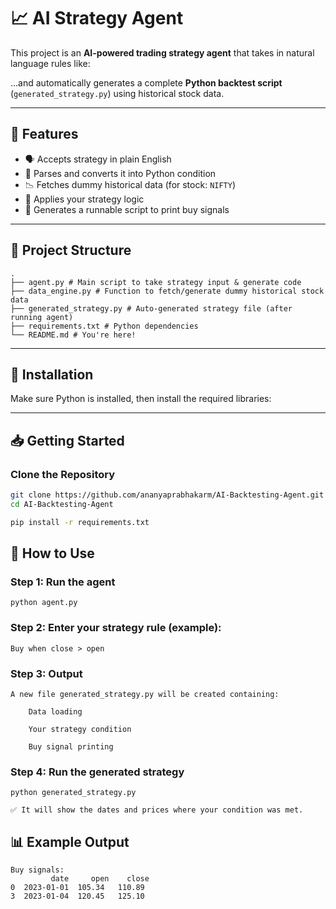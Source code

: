 # 📈 AI Strategy Agent

This project is an **AI-powered trading strategy agent** that takes in natural language rules like:


...and automatically generates a complete **Python backtest script** (`generated_strategy.py`) using historical stock data.

---

## 🧠 Features

- 🗣️ Accepts strategy in plain English
- 🧠 Parses and converts it into Python condition
- 📉 Fetches dummy historical data (for stock: `NIFTY`)
- 🧪 Applies your strategy logic
- 📝 Generates a runnable script to print buy signals

---

## 📁 Project Structure
```
.
├── agent.py # Main script to take strategy input & generate code
├── data_engine.py # Function to fetch/generate dummy historical stock data
├── generated_strategy.py # Auto-generated strategy file (after running agent)
├── requirements.txt # Python dependencies
└── README.md # You're here!
```


---

## 🔧 Installation

Make sure Python is installed, then install the required libraries:

---

## 📥 Getting Started

### Clone the Repository

```bash
git clone https://github.com/ananyaprabhakarm/AI-Backtesting-Agent.git
cd AI-Backtesting-Agent
```

```bash
pip install -r requirements.txt
```
## 🚀 How to Use
### Step 1: Run the agent
```
python agent.py
```
### Step 2: Enter your strategy rule (example):
```
Buy when close > open
```
### Step 3: Output
```
A new file generated_strategy.py will be created containing:

    Data loading

    Your strategy condition

    Buy signal printing
```
### Step 4: Run the generated strategy
```
python generated_strategy.py

✅ It will show the dates and prices where your condition was met.
```
## 📊 Example Output
```
Buy signals:
         date     open    close
0  2023-01-01  105.34   110.89
3  2023-01-04  120.45   125.10
```
